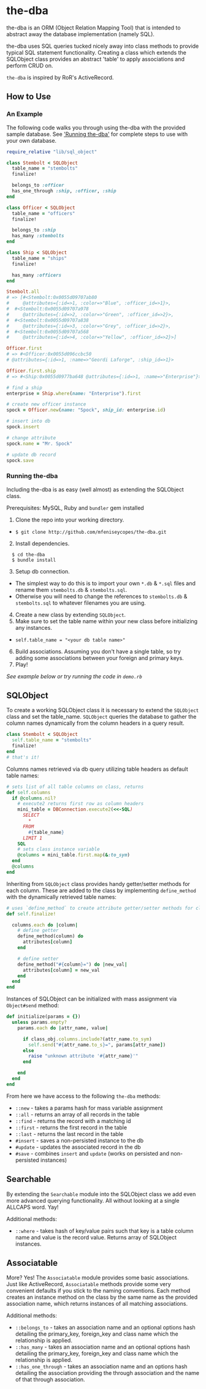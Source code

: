 # the-dba

the-dba is an ORM (Object Relation Mapping Tool) that is intended to abstract away the database implementation (namely SQL).

the-dba uses SQL queries tucked nicely away into class methods to provide typical SQL statement functionality. Creating a class which extends the SQLObject class provides an abstract 'table' to apply associations and perform CRUD on.

`the-dba` is inspired by RoR's ActiveRecord.

## How to Use

### An Example 
The following code walks you through using the-dba with the provided sample database. See ['Running the-dba'](#running) for complete steps to use with your own database.

```ruby
require_relative "lib/sql_object"

class Stembolt < SQLObject
  table_name = "stembolts"
  finalize!

  belongs_to :officer
  has_one_through :ship, :officer, :ship
end

class Officer < SQLObject
  table_name = "officers"
  finalize!

  belongs_to :ship
  has_many :stembolts
end

class Ship < SQLObject
  table_name = "ships"
  finalize!

  has_many :officers
end

Stembolt.all
# => [#<Stembolt:0x0055d09707ab80
#     @attributes={:id=>1, :color=>"Blue", :officer_id=>1}>,
#  #<Stembolt:0x0055d09707a978
#     @attributes={:id=>2, :color=>"Green", :officer_id=>2}>,
#  #<Stembolt:0x0055d09707a838
#     @attributes={:id=>3, :color=>"Grey", :officer_id=>2}>,
#  #<Stembolt:0x0055d09707a568
#     @attributes={:id=>4, :color=>"Yellow", :officer_id=>2}>]

Officer.first
# => #<Officer:0x0055d096ccbc50
# @attributes={:id=>1, :name=>"Geordi Laforge", :ship_id=>1}>

Officer.first.ship
# => #<Ship:0x0055d0977ba648 @attributes={:id=>1, :name=>"Enterprise"}>

# find a ship
enterprise = Ship.where(name: "Enterprise").first

# create new officer instance
spock = Officer.new(name: "Spock", ship_id: enterprise.id)

# insert into db
spock.insert

# change attribute
spock.name = "Mr. Spock"

# update db record
spock.save
```

### Running the-dba<a name="running"></a>

Including the-dba is as easy (well almost) as extending the SQLObject class.

Prerequisites: MySQL, Ruby and `bundler` gem installed

1. Clone the repo into your working directory.
  - `$ git clone http://github.com/mfeniseycopes/the-dba.git`
2. Install dependencies. 

```
  $ cd the-dba
  $ bundle install
```
3. Setup db connection.
  - The simplest way to do this is to import your own `*.db` & `*.sql` files and rename them `stembolts.db` & `stembolts.sql`.
  - Otherwise you will need to change the references to `stembolts.db` & `stembolts.sql` to whatever filenames you are using.
4. Create a new class by extending `SQLObject`.
5. Make sure to set the table name within your new class before initializing any instances.
  - `self.table_name = "<your db table name>"`
6. Build associations. Assuming you don't have a single table, so try adding some associations between your foreign and primary keys.
7. Play!

*See example below or try running the code in `demo.rb`*


## SQLObject

To create a working SQLObject class it is necessary to extend the `SQLObject` class and set the table_name. `SQLObject` queries the database to gather the column names dynamically from the column headers in a query result.

```ruby
class Stembolt < SQLObject
  self.table_name = "stembolts"
  finalize!
end
# that's it!
```

Columns names retrieved via db query utilizing table headers as default table names:
```ruby
# sets list of all table columns on class, returns
def self.columns
  if @columns.nil?
    # execute2 returns first row as column headers
    mini_table = DBConnection.execute2(<<-SQL)
      SELECT
        *
      FROM
        #{table_name}
      LIMIT 1
    SQL
    # sets class instance variable
    @columns = mini_table.first.map(&:to_sym)
  end
  @columns
end
```

Inheriting from `SQLObject` class provides handy getter/setter methods for each column. These are added to the class by implementing `define_method` with the dynamically retrieved table names:

```ruby
# uses `define_method` to create attribute getter/setter methods for class instances
def self.finalize!

  columns.each do |column|
    # define getter
    define_method(column) do
      attributes[column]
    end

    # define setter
    define_method("#{column}=") do |new_val|
      attributes[column] = new_val
    end
  end
end
```

Instances of SQLObject can be initialized with mass assignment via `Object#send` method:

```ruby
def initialize(params = {})
  unless params.empty?
    params.each do |attr_name, value|

      if class_obj.columns.include?(attr_name.to_sym)
        self.send("#{attr_name.to_s}=", params[attr_name])
      else
        raise "unknown attribute '#{attr_name}'"
      end

    end
  end
end
```


From here we have access to the following `the-dba` methods:

* `::new` - takes a params hash for mass variable assignment
* `::all` - returns an array of all records in the table
* `::find` - returns the record with a matching id
* `::first` - returns the first record in the table
* `::last` - returns the last record in the table
* `#insert` - saves a non-persisted instance to the db
* `#update` - updates the associated record in the db
* `#save` - combines `insert` and `update` (works on persisted and non-persisted instances)

## Searchable

By extending the `Searchable` module into the SQLObject class we add even more advanced querying functionality. All without looking at a single ALLCAPS word. Yay!

Additional methods:

* `::where` - takes hash of key/value pairs such that key is a table column name and value is the record value. Returns array of SQLObject instances.

## Associatable

More? Yes! The `Associatable` module provides some basic associations. Just like ActiveRecord, `Associatable` methods provide some very convenient defaults if you stick to the naming conventions. Each method creates an instance method on the class by the same name as the provided association name, which returns instances of all matching associations.

Additional methods:

* `::belongs_to` - takes an association name and an optional options hash detailing the primary_key, foreign_key and class name which the relationship is applied.
* `::has_many` - takes an association name and an optional options hash detailing the primary_key, foreign_key and class name which the relationship is applied.
* `::has_one_through` - takes an association name and an options hash detailing the association providing the through association and the name of that through association.


